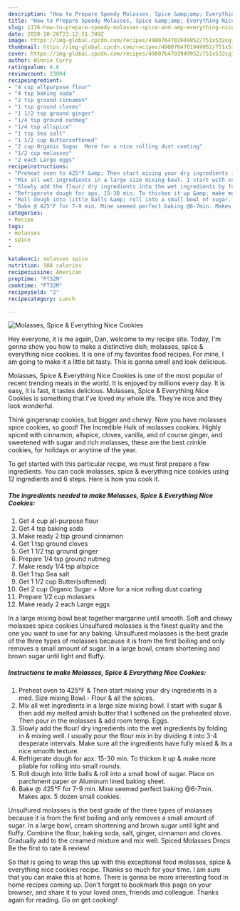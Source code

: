 ```yaml
---
description: "How to Prepare Speedy Molasses, Spice &amp;amp; Everything Nice Cookies"
title: "How to Prepare Speedy Molasses, Spice &amp;amp; Everything Nice Cookies"
slug: 1176-how-to-prepare-speedy-molasses-spice-and-amp-everything-nice-cookies
date: 2020-10-26T23:12:51.749Z
image: https://img-global.cpcdn.com/recipes/4900764701949952/751x532cq70/molasses-spice-everything-nice-cookies-recipe-main-photo.jpg
thumbnail: https://img-global.cpcdn.com/recipes/4900764701949952/751x532cq70/molasses-spice-everything-nice-cookies-recipe-main-photo.jpg
cover: https://img-global.cpcdn.com/recipes/4900764701949952/751x532cq70/molasses-spice-everything-nice-cookies-recipe-main-photo.jpg
author: Winnie Curry
ratingvalue: 4.6
reviewcount: 23804
recipeingredient:
- "4 cup allpurpose flour"
- "4 tsp baking soda"
- "2 tsp ground cinnamon"
- "1 tsp ground cloves"
- "1 1/2 tsp ground ginger"
- "1/4 tsp ground nutmeg"
- "1/4 tsp allspice"
- "1 tsp Sea salt"
- "1 1/2 cup Buttersoftened"
- "2 cup Organic Sugar  More for a nice rolling dust coating"
- "1/2 cup molasses"
- "2 each Large eggs"
recipeinstructions:
- "Preheat oven to 425°F &amp; Then start mixing your dry ingredients in a med. Size mixing Bowl.- Flour &amp; all the spices."
- "Mix all wet ingredients in a large size mixing bowl. I start with sugar &amp; then add my melted amish butter that I softened on the preheated stove. Then pour in the molasses &amp; add room temp. Eggs."
- "Slowly add the flour/ dry ingredients into the wet ingredients by folding in &amp; mixing well. I usually pour the flour mix in by dividing it into 3-4 desperate intervals. Make sure all the ingredients have fully mixed &amp; its a nice smooth texture."
- "Refrigerate dough for apx. 15-30 min. To thicken it up &amp; make more pliable for rolling into small rounds."
- "Roll dough into little balls &amp; roll into a small bowl of sugar. Place on parchment paper or Aluminum lined baking sheet."
- "Bake @ 425°F for 7-9 min. Mine seemed perfect baking @6-7min. Makes apx. 5 dozen small cookies."
categories:
- Recipe
tags:
- molasses
- spice
- 

katakunci: molasses spice  
nutrition: 104 calories
recipecuisine: American
preptime: "PT32M"
cooktime: "PT32M"
recipeyield: "2"
recipecategory: Lunch

---
```



![Molasses, Spice &amp; Everything Nice Cookies](https://img-global.cpcdn.com/recipes/4900764701949952/751x532cq70/molasses-spice-everything-nice-cookies-recipe-main-photo.jpg)

Hey everyone, it is me again, Dan, welcome to my recipe site. Today, I'm gonna show you how to make a distinctive dish, molasses, spice &amp; everything nice cookies. It is one of my favorites food recipes. For mine, I am going to make it a little bit tasty. This is gonna smell and look delicious.

Molasses, Spice &amp; Everything Nice Cookies is one of the most popular of recent trending meals in the world. It is enjoyed by millions every day. It is easy, it is fast, it tastes delicious. Molasses, Spice &amp; Everything Nice Cookies is something that I've loved my whole life. They're nice and they look wonderful.

Think gingersnap cookies, but bigger and chewy. Now you have molasses spice cookies, so good! The Incredible Hulk of molasses cookies. Highly spiced with cinnamon, allspice, cloves, vanilla, and of course ginger, and sweetened with sugar and rich molasses, these are the best crinkle cookies, for holidays or anytime of the year.


To get started with this particular recipe, we must first prepare a few ingredients. You can cook molasses, spice &amp; everything nice cookies using 12 ingredients and 6 steps. Here is how you cook it.

<!--inarticleads1-->

##### The ingredients needed to make Molasses, Spice &amp; Everything Nice Cookies:

1. Get 4 cup all-purpose flour
1. Get 4 tsp baking soda
1. Make ready 2 tsp ground cinnamon
1. Get 1 tsp ground cloves
1. Get 1 1/2 tsp ground ginger
1. Prepare 1/4 tsp ground nutmeg
1. Make ready 1/4 tsp allspice
1. Get 1 tsp Sea salt
1. Get 1 1/2 cup Butter(softened)
1. Get 2 cup Organic Sugar + More for a nice rolling dust coating
1. Prepare 1/2 cup molasses
1. Make ready 2 each Large eggs


In a large mixing bowl beat together margarine until smooth. Soft and chewy molasses spice cookies Unsulfured molasses is the finest quality and the one you want to use for any baking. Unsulfured molasses is the best grade of the three types of molasses because it is from the first boiling and only removes a small amount of sugar. In a large bowl, cream shortening and brown sugar until light and fluffy. 

<!--inarticleads2-->

##### Instructions to make Molasses, Spice &amp; Everything Nice Cookies:

1. Preheat oven to 425°F &amp; Then start mixing your dry ingredients in a med. Size mixing Bowl.- Flour &amp; all the spices.
1. Mix all wet ingredients in a large size mixing bowl. I start with sugar &amp; then add my melted amish butter that I softened on the preheated stove. Then pour in the molasses &amp; add room temp. Eggs.
1. Slowly add the flour/ dry ingredients into the wet ingredients by folding in &amp; mixing well. I usually pour the flour mix in by dividing it into 3-4 desperate intervals. Make sure all the ingredients have fully mixed &amp; its a nice smooth texture.
1. Refrigerate dough for apx. 15-30 min. To thicken it up &amp; make more pliable for rolling into small rounds.
1. Roll dough into little balls &amp; roll into a small bowl of sugar. Place on parchment paper or Aluminum lined baking sheet.
1. Bake @ 425°F for 7-9 min. Mine seemed perfect baking @6-7min. Makes apx. 5 dozen small cookies.


Unsulfured molasses is the best grade of the three types of molasses because it is from the first boiling and only removes a small amount of sugar. In a large bowl, cream shortening and brown sugar until light and fluffy. Combine the flour, baking soda, salt, ginger, cinnamon and cloves. Gradually add to the creamed mixture and mix well. Spiced Molasses Drops Be the first to rate &amp; review! 

So that is going to wrap this up with this exceptional food molasses, spice &amp; everything nice cookies recipe. Thanks so much for your time. I am sure that you can make this at home. There is gonna be more interesting food in home recipes coming up. Don't forget to bookmark this page on your browser, and share it to your loved ones, friends and colleague. Thanks again for reading. Go on get cooking!
